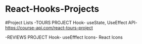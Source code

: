 # React-Hooks-Projects
<!-- STILL UNDER CONSTRUCTION!!!!!!!!! -->
#Project Lists
-TOURS PROJECT
Hook- useState, UseEffect
API- https://course-api.com/react-tours-project

-REVIEWS PROJECT
Hook- useEfffect
Icons- React Icons
